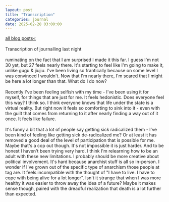 ```yaml
---
layout: post
title: "Transcription"
categories: journal 
date: 2025-02-28 03:00:00
---
```

<a href="/blog-posts">all blog posts< </a>   
<br>
Transcription of journalling last night <br>
<br>
ruminating on the fact that I am surprised I made it this far. I guess I'm not 30 yet, but 27 feels nearly there. It's starting to feel like I'm going to make it, unlike gugu & jiujiu. I've been living so frantically because on some level I was convinced I wouldn't. Now that I'm nearly there, I'm scared that I might be here a lot longer than that. What do I do now? <br>
<br>
Recently I've been feeling selfish with my time - I've been using it for myself, for things that are just for me. It feels hedonistic. Does everyone feel this way? I think so. I think everyone knows that life under the state is a virtual reality. But right now it feels so comforting to sink into it - even with the guilt that comes from returning to it after nearly finding a way out of it once. It feels like failure. <br>
<br>
It's funny a bit that a lot of people say getting sick radicalized them - I've been kind of feeling like getting sick de-radicalized me? Or at least it has removed a good deal of the level of participation that is possible for me. Maybe that's a cop out though. It's not impossible it is just harder. And to be honest I haven't been trying very hard. I think I'm relearning how to be an adult with these new limitations. I probably should be more creative about political involvement. It's hard because anarchist stuff is all so in-person. I wonder if I've grown out of the specific type of anarchism those people at tag are. It feels incompatible with the thought of "I have to live. I have to cope with being alive for a lot longer". Isn't it strange that when I was more healthy it was easier to throw away the idea of a future? Maybe it makes sense though, paired with the dreadful realization that death is a lot further than expected. 